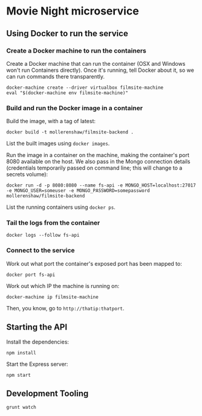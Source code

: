 # Movie Night microservice

## Using Docker to run the service

### Create a Docker machine to run the containers

Create a Docker machine that can run the container (OSX and Windows won't run Containers directly). Once it's running, tell Docker about it, so we can run commands there transparently.

```
docker-machine create --driver virtualbox filmsite-machine
eval "$(docker-machine env filmsite-machine)"
```

### Build and run the Docker image in a container

Build the image, with a tag of latest:

```
docker build -t mollerenshaw/filmsite-backend .
```

List the built images using ```docker images```.

Run the image in a container on the machine, making the container's port 8080 available on the host. We also pass in the Mongo connection details (credentials temporarily passed on command line; this will change to a secrets volume):

```
docker run -d -p 8080:8080 --name fs-api -e MONGO_HOST=localhost:27017 -e MONGO_USER=someuser -e MONGO_PASSWORD=somepassword mollerenshaw/filmsite-backend
```

List the running containers using ```docker ps```.

### Tail the logs from the container

```
docker logs --follow fs-api
```

### Connect to the service

Work out what port the container's exposed port has been mapped to:

```
docker port fs-api
```

Work out which IP the machine is running on:

```
docker-machine ip filmsite-machine
```

Then, you know, go to ```http://thatip:thatport```.

## Starting the API

Install the dependencies:

    npm install

Start the Express server:

    npm start

## Development Tooling

    grunt watch
    
